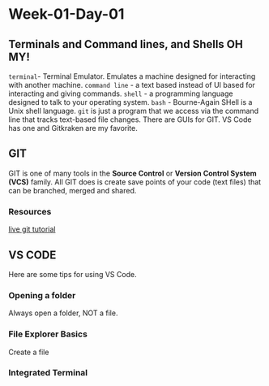 # Week-01-Day-01

## Terminals and Command lines, and Shells OH MY!

`terminal`- Terminal Emulator. Emulates a machine designed for interacting with another machine.
`command line` - a text based instead of UI based for interacting and giving commands.
`shell` - a programming language designed to talk to your operating system.
`bash` - Bourne-Again SHell is a Unix shell language.
`git` is just a program that we access via the command line that tracks text-based file changes. There are GUIs for GIT. VS Code has one and Gitkraken are my favorite.

## GIT

GIT is one of many tools in the **Source Control** or **Version Control System (VCS)** family. All GIT does is create save points of your code (text files)
that can be branched, merged and shared.

### Resources

[live git tutorial](https://learngitbranching.js.org/?locale=en_US)

## VS CODE

Here are some tips for using VS Code.

### Opening a folder

Always open a folder, NOT a file.

### File Explorer Basics

Create a file

### Integrated Terminal
